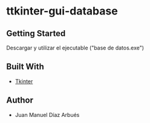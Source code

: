 # ttkinter-gui-database

## Getting Started

Descargar y utilizar el ejecutable ("base de datos.exe")

## Built With

- [Tkinter](https://docs.python.org/3/library/tkinter.html) 

## Author

- Juan Manuel Díaz Arbués
